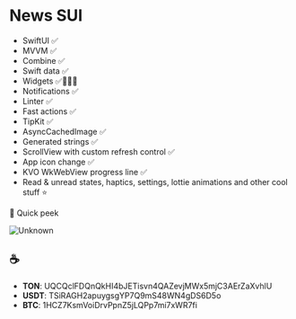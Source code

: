 # News SUI

- SwiftUI ✅
- MVVM ✅
- Combine ✅
- Swift data ✅
- Widgets ✅👨🏻‍🔧
- Notifications ✅
- Linter ✅
- Fast actions ✅
- TipKit ✅
- AsyncCachedImage ✅
- Generated strings ✅
- ScrollView with custom refresh control ✅
- App icon change ✅
- KVO WkWebView progress line ✅
- Read & unread states, haptics, settings, lottie animations and other cool stuff ⭐️

👀 Quick peek

![Unknown](https://github.com/user-attachments/assets/83388d42-bc2c-4eaf-bb07-d24d720ba348)

## ☕️
- **TON**: UQCQclFDQnQkHI4bJETisvn4QAZevjMWx5mjC3AErZaXvhlU
- **USDT**: TSiRAGH2apuygsgYP7Q9mS48WN4gDS6D5o
- **BTC**: 1HCZ7KsmVoiDrvPpnZ5jLQPp7mi7xWR7fi
